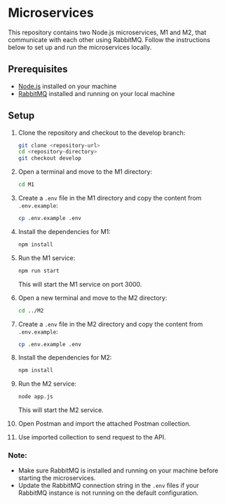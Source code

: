 # Microservices

This repository contains two Node.js microservices, M1 and M2, that communicate with each other using RabbitMQ. Follow the instructions below to set up and run the microservices locally.

## Prerequisites

- [Node.js](https://nodejs.org/) installed on your machine
- [RabbitMQ](https://www.rabbitmq.com/) installed and running on your local machine

## Setup

1. Clone the repository and checkout to the develop branch:

    ```bash
    git clone <repository-url>
    cd <repository-directory>
    git checkout develop
    ```

2. Open a terminal and move to the M1 directory:

    ```bash
    cd M1
    ```

3. Create a `.env` file in the M1 directory and copy the content from `.env.example`:

    ```bash
    cp .env.example .env
    ```

4. Install the dependencies for M1:

    ```bash
    npm install
    ```

5. Run the M1 service:

    ```bash
    npm run start
    ```

    This will start the M1 service on port 3000.

6. Open a new terminal and move to the M2 directory:

    ```bash
    cd ../M2
    ```

7. Create a `.env` file in the M2 directory and copy the content from `.env.example`:

    ```bash
    cp .env.example .env
    ```

8. Install the dependencies for M2:

    ```bash
    npm install
    ```

9. Run the M2 service:

    ```bash
    node app.js
    ```

    This will start the M2 service.

10. Open Postman and import the attached Postman collection.

11.  Use imported collection to send request to the API.

### Note:

- Make sure RabbitMQ is installed and running on your machine before starting the microservices.
- Update the RabbitMQ connection string in the `.env` files if your RabbitMQ instance is not running on the default configuration.